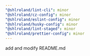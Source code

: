 ```yaml
---
"@shlroland/lint-cli": minor
"@shlroland/cz-config": minor
"@shlroland/eslint-config": minor
"@shlroland/husky-config": minor
"@shlroland/lint-staged": minor
"@shlroland/prettier-config": minor
---
```


add and modify README.md
